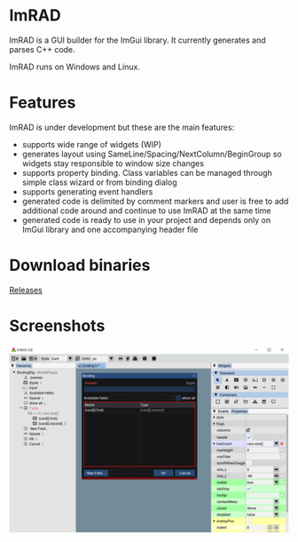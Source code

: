 # ImRAD

ImRAD is a GUI builder for the ImGui library. It currently generates and parses C++ code. 

ImRAD runs on Windows and Linux. 

# Features
ImRAD is under development but these are the main features:
* supports wide range of widgets (WIP)
* generates layout using SameLine/Spacing/NextColumn/BeginGroup so widgets stay responsible to window size changes 
* supports property binding. Class variables can be managed through simple class wizard or from binding dialog
* supports generating event handlers
* generated code is delimited by comment markers and user is free to add additional code around and continue to use ImRAD at the same time
* generated code is ready to use in your project and depends only on ImGui library and one accompanying header file  

# Download binaries

[Releases](https://github.com/tpecholt/imrad/releases)

# Screenshots

![screen1](doc/screen1.png)
